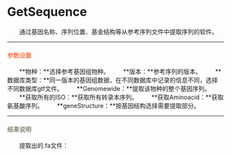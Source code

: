 # GetSequence
　　通过基因名称、序列位置、基金结构等从参考序列文件中提取序列的软件。

***
#### **<i class="fa fa-cog" aria-hidden="true" style="color:#F88158"></i> <span style="color:#F88158">参数设置**
　　**物种：**选择参考基因组物种。
　　**版本：**参考序列的版本。
　　**数据库类型：**同一版本的基因组数据，在不同数据库中记录的信息不同，选择不同数据库gtf文件。
　　**Genomewide：**提取该物种的整个基因序列。
　　**获取所有的ISO：**获取所有转录本序列。
　　**获取Aminoacid：**获取氨基酸序列。 
　　**geneStructure：**按基因结构选择需要提取部分。

***
#### **<i class="fa fa-file-text" aria-hidden="true" style="color:#848b79"></i><span style="color:#848b79"> 结果说明**　
　　提取出的.fa文件：
<div style="text-align:center"><img data-src="1.png" width="800px" ></img>
</div>